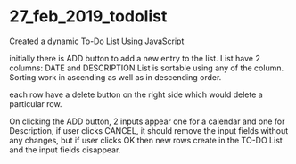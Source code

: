 # 27_feb_2019_todolist
Created a dynamic To-Do List Using JavaScript

initially there is ADD button to add a new entry to the list.
List have 2 columns: DATE and DESCRIPTION
List is sortable using any of the column.
Sorting work in ascending as well as in descending order.

each row have a delete button on the right side which would delete a particular row.

On clicking the ADD button, 2 inputs appear one for a calendar and one for Description, if user clicks CANCEL, it should remove the input fields without any changes, but if user clicks OK then new rows create in the TO-DO List and the input fields disappear.
